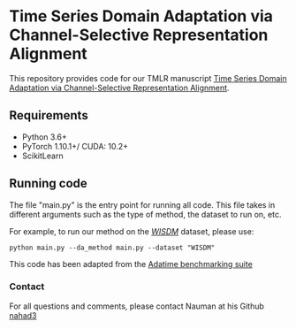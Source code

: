 # Time Series Domain Adaptation via Channel-Selective Representation Alignment



This repository provides code for our TMLR manuscript [Time Series Domain Adaptation via Channel-Selective Representation Alignment](https://openreview.net/pdf?id=8C8LJIqF4y).

## Requirements

- Python 3.6+
- PyTorch 1.10.1+/ CUDA: 10.2+
- ScikitLearn  


## Running code

The file "main.py" is the entry point for running all code. This file takes in different arguments such as the type of method, the dataset to run on, etc.

For example, to run our method on the [*WISDM*](https://www.cis.fordham.edu/wisdm/dataset.php) dataset, please use:

```console
python main.py --da_method main.py --dataset "WISDM"
```

This code has been adapted from the  [Adatime benchmarking suite ](https://github.com/emadeldeen24/AdaTime)


### Contact

For all questions and comments, please contact Nauman at his Github [nahad3](https://github.com/nahad3) 

